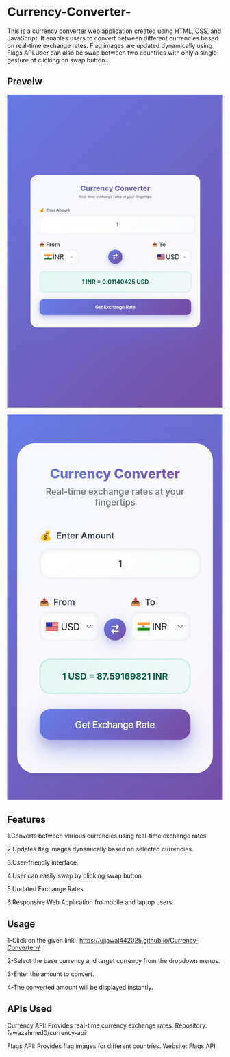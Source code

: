# Currency-Converter-

This is a currency converter web application created using HTML, CSS, and JavaScript. It enables users to convert between different currencies based on real-time exchange rates. Flag images are updated dynamically using Flags API.User can also be swap between two countries with only a single gesture of clicking on swap button..

## Preveiw
![image alt](https://raw.githubusercontent.com/Ujjawal442025/Currency-Converter-/6a03419fe8bf0a137f6cfd9cd38237e3dda08c3d/IMG_20250827_143442.jpg)

![image alt](https://raw.githubusercontent.com/Ujjawal442025/Currency-Converter-/74a3c2d5b12fd7f1d55d1b9792f7fa3e3a585faa/IMG_20250827_143515.jpg)
## Features
  1.Converts between various currencies using real-time exchange rates.
  
  2.Updates flag images dynamically based on selected currencies.
  
  3.User-friendly interface.
  
  4.User can easily swap by clicking swap button 
  
  5.Uodated Exchange Rates

  6.Responsive Web Application fro mobile and laptop users.
## Usage
1-Click on the given link .
https://ujjawal442025.github.io/Currency-Converter-/

2-Select the base currency and target currency from the dropdown menus.

3-Enter the amount to convert.

4-The converted amount will be displayed instantly.

## APIs Used
Currency API: Provides real-time currency exchange rates.
Repository: fawazahmed0/currency-api

Flags API: Provides flag images for different countries.
Website: Flags API
